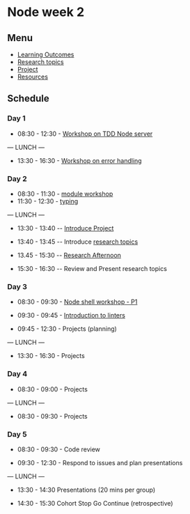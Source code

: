 # Node week 2

## Menu

- [Learning Outcomes](./learning-outcomes.md)
- [Research topics](./research-afternoon.md)
- [Project](./project.md)
- [Resources](./resources)

## Schedule

### Day 1

- 08:30 - 12:30 - [Workshop on TDD Node server](https://github.com/foundersandcoders/ws-tdd-node-server)

— LUNCH —

- 13:30 - 16:30 - [Workshop on error handling](https://github.com/foundersandcoders/error-handling-workshop)


### Day 2

- 08:30 - 11:30 - [module workshop](https://github.com/m4v15/going-on-a-bear-hunt)
- 11:30 - 12:30 - [typing](https://www.typingclub.com)

— LUNCH —

- 13:30 - 13:40
  -- [Introduce Project](./project.md)

- 13:40 - 13:45
  -- Introduce [research topics](./research-afternoon.md)

- 13.45 - 15:30
  -- [Research Afternoon](./research-afternoon.md)

- 15:30 - 16:30
  -- Review and Present research topics

### Day 3

- 08:30 - 09:30 - [Node shell workshop - P1](https://github.com/foundersandcoders/Node-Shell-Workshop/)

- 09:30 - 09:45 - [Introduction to linters](./linting.md)

- 09:45 - 12:30 - Projects (planning)

— LUNCH —

- 13:30 - 16:30 - Projects


### Day 4

- 08:30 - 09:00 - Projects

— LUNCH —

- 08:30 - 09:30 - Projects

### Day 5

- 08:30 - 09:30 - Code review

- 09:30 - 12:30 - Respond to issues and plan presentations

— LUNCH —

- 13:30 - 14:30 Presentations (20 mins per group)

- 14:30 - 15:30 Cohort Stop Go Continue (retrospective)


